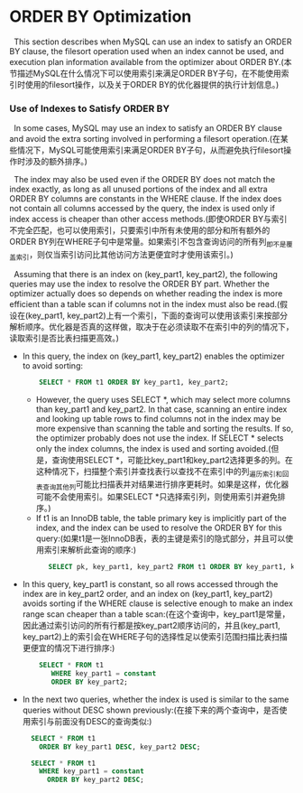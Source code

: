 # ORDER BY Optimization
&nbsp;&nbsp;This section describes when MySQL can use an index to satisfy an ORDER BY clause, the filesort operation used when an index cannot be used, and execution plan information available from the optimizer about ORDER BY.(本节描述MySQL在什么情况下可以使用索引来满足ORDER BY子句，在不能使用索引时使用的filesort操作，以及关于ORDER BY的优化器提供的执行计划信息。)

### Use of Indexes to Satisfy ORDER BY
&nbsp;&nbsp;In some cases, MySQL may use an index to satisfy an ORDER BY clause and avoid the extra sorting involved in performing a filesort operation.(在某些情况下，MySQL可能使用索引来满足ORDER BY子句，从而避免执行filesort操作时涉及的额外排序。)

&nbsp;&nbsp;The index may also be used even if the ORDER BY does not match the index exactly, as long as all unused portions of the index and all extra ORDER BY columns are constants in the WHERE clause. If the index does not contain all columns accessed by the query, the index is used only if index access is cheaper than other access methods.(即使ORDER BY与索引不完全匹配，也可以使用索引，只要索引中所有未使用的部分和所有额外的ORDER BY列在WHERE子句中是常量。如果索引不包含查询访问的所有列<sub>即不是覆盖索引</sub>，则仅当索引访问比其他访问方法更便宜时才使用该索引。)

&nbsp;&nbsp;Assuming that there is an index on (key_part1, key_part2), the following queries may use the index to resolve the ORDER BY part. Whether the optimizer actually does so depends on whether reading the index is more efficient than a table scan if columns not in the index must also be read.(假设在(key_part1, key_part2)上有一个索引，下面的查询可以使用该索引来按部分解析顺序。优化器是否真的这样做，取决于在必须读取不在索引中的列的情况下，读取索引是否比表扫描更高效。)
+ In this query, the index on (key_part1, key_part2) enables the optimizer to avoid sorting:
  ```sql
      SELECT * FROM t1 ORDER BY key_part1, key_part2;
  ```
  - However, the query uses SELECT *, which may select more columns than key_part1 and key_part2. In that case, scanning an entire index and looking up table rows to find columns not in the index may be more expensive than scanning the table and sorting the results. If so, the optimizer probably does not use the index. If SELECT * selects only the index columns, the index is used and sorting avoided.(但是，查询使用SELECT *，可能比key_part1和key_part2选择更多的列。在这种情况下，扫描整个索引并查找表行以查找不在索引中的列<sub>遍历索引和回表查询其他列</sub>可能比扫描表并对结果进行排序更耗时。如果是这样，优化器可能不会使用索引。如果SELECT *只选择索引列，则使用索引并避免排序。)
  - If t1 is an InnoDB table, the table primary key is implicitly part of the index, and the index can be used to resolve the ORDER BY for this query:(如果t1是一张InnoDB表，表的主键是索引的隐式部分，并且可以使用索引来解析此查询的顺序:)
    ```sql
       SELECT pk, key_part1, key_part2 FROM t1 ORDER BY key_part1, key_part2;
    ```
+ In this query, key_part1 is constant, so all rows accessed through the index are in key_part2 order, and an index on (key_part1, key_part2) avoids sorting if the WHERE clause is selective enough to make an index range scan cheaper than a table scan:(在这个查询中，key_part1是常量，因此通过索引访问的所有行都是按key_part2顺序访问的，并且(key_part1, key_part2)上的索引会在WHERE子句的选择性足以使索引范围扫描比表扫描更便宜的情况下进行排序:)
  ```sql
      SELECT * FROM t1
         WHERE key_part1 = constant
         ORDER BY key_part2;
  ```
+ In the next two queries, whether the index is used is similar to the same queries without DESC shown previously:(在接下来的两个查询中，是否使用索引与前面没有DESC的查询类似:)
  ```sql
    SELECT * FROM t1
      ORDER BY key_part1 DESC, key_part2 DESC;

    SELECT * FROM t1
      WHERE key_part1 = constant
        ORDER BY key_part2 DESC;
  ```

